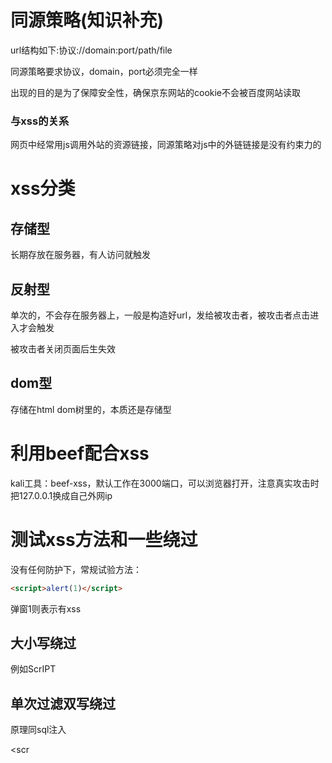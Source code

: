 # 同源策略(知识补充)

url结构如下:协议://domain:port/path/file

同源策略要求协议，domain，port必须完全一样

出现的目的是为了保障安全性，确保京东网站的cookie不会被百度网站读取

### 与xss的关系

网页中经常用js调用外站的资源链接，同源策略对js中的外链链接是没有约束力的

# xss分类

## 存储型

长期存放在服务器，有人访问就触发



## 反射型

单次的，不会存在服务器上，一般是构造好url，发给被攻击者，被攻击者点击进入才会触发  

被攻击者关闭页面后生失效

## dom型

存储在html dom树里的，本质还是存储型



# 利用beef配合xss

kali工具：beef-xss，默认工作在3000端口，可以浏览器打开，注意真实攻击时把127.0.0.1换成自己外网ip



# 测试xss方法和一些绕过

没有任何防护下，常规试验方法：

```html
<script>alert(1)</script>
```

弹窗1则表示有xss

## 大小写绕过

例如ScrIPT

## 单次过滤双写绕过

原理同sql注入

<scr<script>ipt>

## 利用img标签绕过

\<img src=1 onerror=alert(1)>

原理：加载src=1的资源，如果加载失败就alert（1）。

如果括号被和谐了，可以用\&#40; \&#41;转义



## 绕过括号过滤

可以用``反引号绕过



